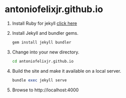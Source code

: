 # antoniofelixjr.github.io

1. Install Ruby for jekyll [click here](https://jekyllrb.com/docs/installation/)

2. Install Jekyll and bundler gems.
    ```ruby
    gem install jekyll bundler
    ```
3. Change into your new directory.
    ```bash
    cd antoniofelixjr.github.io
    ```
4. Build the site and make it available on a local server.
    ```ruby
    bundle exec jekyll serve
    ```
5. Browse to http://localhost:4000
